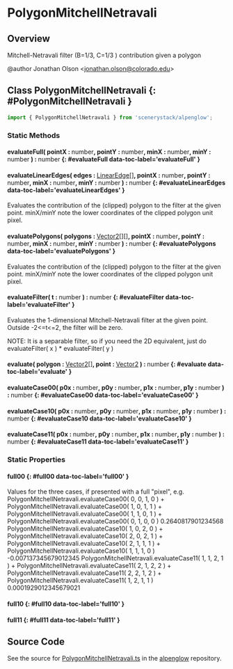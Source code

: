 # PolygonMitchellNetravali

## Overview

Mitchell-Netravali filter (B=1/3, C=1/3 ) contribution given a polygon

@author Jonathan Olson &lt;jonathan.olson@colorado.edu&gt;

## Class PolygonMitchellNetravali {: #PolygonMitchellNetravali }


```js
import { PolygonMitchellNetravali } from 'scenerystack/alpenglow';
```
### Static Methods

#### evaluateFull( pointX : <span style="font-weight: 400;"><span style="color: hsla(calc(var(--md-hue) + 180deg),80%,40%,1);">number</span></span>, pointY : <span style="font-weight: 400;"><span style="color: hsla(calc(var(--md-hue) + 180deg),80%,40%,1);">number</span></span>, minX : <span style="font-weight: 400;"><span style="color: hsla(calc(var(--md-hue) + 180deg),80%,40%,1);">number</span></span>, minY : <span style="font-weight: 400;"><span style="color: hsla(calc(var(--md-hue) + 180deg),80%,40%,1);">number</span></span> ) : <span style="font-weight: 400;"><span style="color: hsla(calc(var(--md-hue) + 180deg),80%,40%,1);">number</span></span> {: #evaluateFull data-toc-label='evaluateFull' }

#### evaluateLinearEdges( edges : <span style="font-weight: 400;">[LinearEdge](../alpenglow/LinearEdge.md)[]</span>, pointX : <span style="font-weight: 400;"><span style="color: hsla(calc(var(--md-hue) + 180deg),80%,40%,1);">number</span></span>, pointY : <span style="font-weight: 400;"><span style="color: hsla(calc(var(--md-hue) + 180deg),80%,40%,1);">number</span></span>, minX : <span style="font-weight: 400;"><span style="color: hsla(calc(var(--md-hue) + 180deg),80%,40%,1);">number</span></span>, minY : <span style="font-weight: 400;"><span style="color: hsla(calc(var(--md-hue) + 180deg),80%,40%,1);">number</span></span> ) : <span style="font-weight: 400;"><span style="color: hsla(calc(var(--md-hue) + 180deg),80%,40%,1);">number</span></span> {: #evaluateLinearEdges data-toc-label='evaluateLinearEdges' }

Evaluates the contribution of the (clipped) polygon to the filter at the given point. minX/minY note the lower
coordinates of the clipped polygon unit pixel.

#### evaluatePolygons( polygons : <span style="font-weight: 400;">[Vector2](../dot/Vector2.md)[][]</span>, pointX : <span style="font-weight: 400;"><span style="color: hsla(calc(var(--md-hue) + 180deg),80%,40%,1);">number</span></span>, pointY : <span style="font-weight: 400;"><span style="color: hsla(calc(var(--md-hue) + 180deg),80%,40%,1);">number</span></span>, minX : <span style="font-weight: 400;"><span style="color: hsla(calc(var(--md-hue) + 180deg),80%,40%,1);">number</span></span>, minY : <span style="font-weight: 400;"><span style="color: hsla(calc(var(--md-hue) + 180deg),80%,40%,1);">number</span></span> ) : <span style="font-weight: 400;"><span style="color: hsla(calc(var(--md-hue) + 180deg),80%,40%,1);">number</span></span> {: #evaluatePolygons data-toc-label='evaluatePolygons' }

Evaluates the contribution of the (clipped) polygon to the filter at the given point. minX/minY note the lower
coordinates of the clipped polygon unit pixel.

#### evaluateFilter( t : <span style="font-weight: 400;"><span style="color: hsla(calc(var(--md-hue) + 180deg),80%,40%,1);">number</span></span> ) : <span style="font-weight: 400;"><span style="color: hsla(calc(var(--md-hue) + 180deg),80%,40%,1);">number</span></span> {: #evaluateFilter data-toc-label='evaluateFilter' }

Evaluates the 1-dimensional Mitchell-Netravali filter at the given point. Outside -2&lt;=t&lt;=2, the filter will be
zero.

NOTE: It is a separable filter, so if you need the 2D equivalent, just do
evaluateFilter( x ) * evaluateFilter( y )

#### evaluate( polygon : <span style="font-weight: 400;">[Vector2](../dot/Vector2.md)[]</span>, point : <span style="font-weight: 400;">[Vector2](../dot/Vector2.md)</span> ) : <span style="font-weight: 400;"><span style="color: hsla(calc(var(--md-hue) + 180deg),80%,40%,1);">number</span></span> {: #evaluate data-toc-label='evaluate' }

#### evaluateCase00( p0x : <span style="font-weight: 400;"><span style="color: hsla(calc(var(--md-hue) + 180deg),80%,40%,1);">number</span></span>, p0y : <span style="font-weight: 400;"><span style="color: hsla(calc(var(--md-hue) + 180deg),80%,40%,1);">number</span></span>, p1x : <span style="font-weight: 400;"><span style="color: hsla(calc(var(--md-hue) + 180deg),80%,40%,1);">number</span></span>, p1y : <span style="font-weight: 400;"><span style="color: hsla(calc(var(--md-hue) + 180deg),80%,40%,1);">number</span></span> ) : <span style="font-weight: 400;"><span style="color: hsla(calc(var(--md-hue) + 180deg),80%,40%,1);">number</span></span> {: #evaluateCase00 data-toc-label='evaluateCase00' }

#### evaluateCase10( p0x : <span style="font-weight: 400;"><span style="color: hsla(calc(var(--md-hue) + 180deg),80%,40%,1);">number</span></span>, p0y : <span style="font-weight: 400;"><span style="color: hsla(calc(var(--md-hue) + 180deg),80%,40%,1);">number</span></span>, p1x : <span style="font-weight: 400;"><span style="color: hsla(calc(var(--md-hue) + 180deg),80%,40%,1);">number</span></span>, p1y : <span style="font-weight: 400;"><span style="color: hsla(calc(var(--md-hue) + 180deg),80%,40%,1);">number</span></span> ) : <span style="font-weight: 400;"><span style="color: hsla(calc(var(--md-hue) + 180deg),80%,40%,1);">number</span></span> {: #evaluateCase10 data-toc-label='evaluateCase10' }

#### evaluateCase11( p0x : <span style="font-weight: 400;"><span style="color: hsla(calc(var(--md-hue) + 180deg),80%,40%,1);">number</span></span>, p0y : <span style="font-weight: 400;"><span style="color: hsla(calc(var(--md-hue) + 180deg),80%,40%,1);">number</span></span>, p1x : <span style="font-weight: 400;"><span style="color: hsla(calc(var(--md-hue) + 180deg),80%,40%,1);">number</span></span>, p1y : <span style="font-weight: 400;"><span style="color: hsla(calc(var(--md-hue) + 180deg),80%,40%,1);">number</span></span> ) : <span style="font-weight: 400;"><span style="color: hsla(calc(var(--md-hue) + 180deg),80%,40%,1);">number</span></span> {: #evaluateCase11 data-toc-label='evaluateCase11' }

### Static Properties

#### full00 {: #full00 data-toc-label='full00' }

Values for the three cases, if presented with a full "pixel", e.g.
PolygonMitchellNetravali.evaluateCase00( 0, 0, 1, 0 ) +
PolygonMitchellNetravali.evaluateCase00( 1, 0, 1, 1 ) +
PolygonMitchellNetravali.evaluateCase00( 1, 1, 0, 1 ) +
PolygonMitchellNetravali.evaluateCase00( 0, 1, 0, 0 )
0.2640817901234568
PolygonMitchellNetravali.evaluateCase10( 1, 0, 2, 0 ) +
PolygonMitchellNetravali.evaluateCase10( 2, 0, 2, 1 ) +
PolygonMitchellNetravali.evaluateCase10( 2, 1, 1, 1 ) +
PolygonMitchellNetravali.evaluateCase10( 1, 1, 1, 0 )
-0.007137345679012345
PolygonMitchellNetravali.evaluateCase11( 1, 1, 2, 1 ) +
PolygonMitchellNetravali.evaluateCase11( 2, 1, 2, 2 ) +
PolygonMitchellNetravali.evaluateCase11( 2, 2, 1, 2 ) +
PolygonMitchellNetravali.evaluateCase11( 1, 2, 1, 1 )
0.0001929012345679021

#### full10 {: #full10 data-toc-label='full10' }

#### full11 {: #full11 data-toc-label='full11' }



## Source Code

See the source for [PolygonMitchellNetravali.ts](https://github.com/phetsims/alpenglow/blob/main/js/raster/PolygonMitchellNetravali.ts) in the [alpenglow](https://github.com/phetsims/alpenglow) repository.
